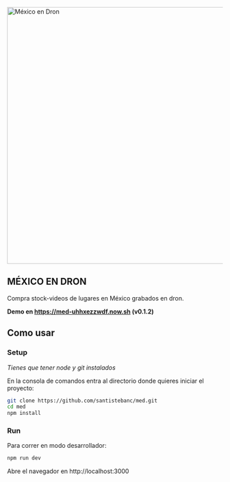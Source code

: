 <img width="600" alt="México en Dron" src="https://s3-us-west-2.amazonaws.com/mexicoendron/MexicoEnDron.png">

## MÉXICO EN DRON

Compra stock-videos de lugares en México grabados en dron.

**Demo en https://med-uhhxezzwdf.now.sh (v0.1.2)**


## Como usar

### Setup

*Tienes que tener node y git instalados*

En la consola de comandos entra al directorio donde quieres iniciar el proyecto:

```bash
git clone https://github.com/santistebanc/med.git
cd med
npm install
```

### Run

Para correr en modo desarrollador:

```bash
npm run dev
```

Abre el navegador en http://localhost:3000
